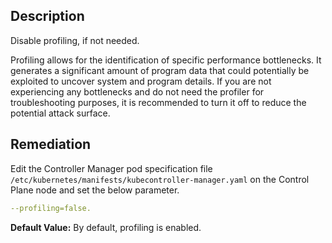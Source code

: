 ## Description

Disable profiling, if not needed.

Profiling allows for the identification of specific performance bottlenecks. It generates a significant amount of program data that could potentially be exploited to uncover system and program details. If you are not experiencing any bottlenecks and do not need the profiler for troubleshooting purposes, it is recommended to turn it off to reduce the potential attack surface.

## Remediation

Edit the Controller Manager pod specification file `/etc/kubernetes/manifests/kubecontroller-manager.yaml` on the Control Plane node and set the below parameter.
```yaml
--profiling=false.
```

**Default Value:** By default, profiling is enabled.